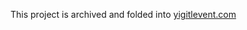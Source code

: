 This project is archived and folded into [yigitlevent.com](https://github.com/yigitlevent/yigitlevent.com)
